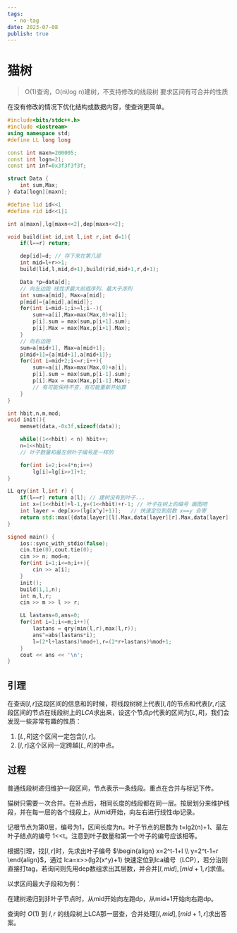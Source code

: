 ```yaml
---
tags:
  - no-tag
date: 2023-07-08
publish: true
---
```

# 猫树

> O(1)查询，O(n\log n)建树，不支持修改的线段树
> 要求区间有可合并的性质

在没有修改的情况下优化结构或数据内容，使查询更简单。

```cpp
#include<bits/stdc++.h>
#include <iostream>
using namespace std;
#define LL long long

const int maxn=200005;
const int logn=21;
const int inf=0x3f3f3f3f;

struct Data {
	int sum,Max;
} data[logn][maxn];

#define lid id<<1
#define rid id<<1|1

int a[maxn],lg[maxn<<2],dep[maxn<<2];

void build(int id,int l,int r,int d=1){
	if(l==r) return;

	dep[id]=d; // 存下来在第几层
	int mid=l+r>>1;
	build(lid,l,mid,d+1),build(rid,mid+1,r,d+1);

	Data *p=data[d];
	// 向左边跑 线性求最大前缀序列、最大子序列
	int sum=a[mid], Max=a[mid];
	p[mid]={a[mid],a[mid]};
	for(int i=mid-1;i>=l;i--){
		sum+=a[i],Max=max(Max,0)+a[i];
		p[i].sum = max(sum,p[i+1].sum);
		p[i].Max = max(Max,p[i+1].Max);
	}
	// 向右边跑
	sum=a[mid+1], Max=a[mid+1];
	p[mid+1]={a[mid+1],a[mid+1]};
	for(int i=mid+2;i<=r;i++){
		sum+=a[i],Max=max(Max,0)+a[i];
		p[i].sum = max(sum,p[i-1].sum);
		p[i].Max = max(Max,p[i-1].Max);
		// 有可能保持不变，有可能重新开始算
	}
}

int hbit,n,m,mod;
void init(){
	memset(data,-0x3f,sizeof(data));

	while((1<<hbit) < n) hbit++;
	n=1<<hbit;
	// 叶子数量和最左侧叶子编号是一样的

	for(int i=2;i<=4*n;i++)
		lg[i]=lg[i>>1]+1;
}

LL qry(int l,int r) {
	if(l==r) return a[l]; // 建树没有到叶子...
	int x=(1<<hbit)+l-1,y=(1<<hbit)+r-1; // 叶子在树上的编号 画图吧
	int layer = dep[x>>(lg[x^y]+1)];   // 快速定位到层数 x==y 会寄
	return std::max({data[layer][l].Max,data[layer][r].Max,data[layer][l].sum+data[layer][r].sum});
}

signed main() {
	ios::sync_with_stdio(false);
	cin.tie(0),cout.tie(0);
	cin >> n; mod=n;
	for(int i=1;i<=n;i++){
		cin >> a[i];
	}
	init();
	build(1,1,n);
	int m,l,r;
	cin >> m >> l >> r;

	LL lastans=0,ans=0;
	for(int i=1;i<=m;i++){
		lastans = qry(min(l,r),max(l,r));
		ans^=abs(lastans*i);
		l=(2*l+lastans)%mod+1,r=(2*r+lastans)%mod+1;
	}
	cout << ans << '\n';
}
```

## 引理

在查询$[l,r]$这段区间的信息和的时候，将线段树树上代表$[l,l]$的节点和代表$[r,r]$这段区间的节点在线段树上的$LCA$求出来，设这个节点$p$代表的区间为$[L,R]$，我们会发现一些非常有趣的性质：

1. $[L,R]$这个区间一定包含$[l,r]$。
2. $[l,r]$这个区间一定跨越$[L,R]$的中点。

## 过程

普通线段树递归维护一段区间，节点表示一条线段。重点在合并与标记下传。

猫树只需要一次合并。在补点后，相同长度的线段都在同一层。按层划分来维护线段，并在每一层的各个线段上，从mid开始，向左右进行线性dp记录。

记根节点为第0层，编号为1，区间长度为n。叶子节点的层数为 t=lg2(n)+1、最左叶子结点的编号 1<<t。注意到叶子数量和第一个叶子的编号应该相等。

根据引理，找$[l,r]$时，先求出叶子编号 $\begin{align} x=2^t-1+l \\ y=2^t-1+r \end{align}$，通过 lca=x>>(lg2(x^y)+1) 快速定位到lca编号（LCP），若分治则直接打tag，若询问则先用dep数组求出其层数，并合并$[l,mid],[mid+1,r]$求值。

以求区间最大子段和为例：

在建树递归到非叶子节点时，从mid开始向左跑dp，从mid+1开始向右跑dp。

查询时 $O(1)$ 到 $l,r$ 的线段树上LCA那一层查，合并处理$[l,mid],[mid+1,r]$求出答案。

